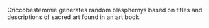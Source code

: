 Criccobestemmie generates random blasphemys based on titles and descriptions of sacred art found in an art book. 
